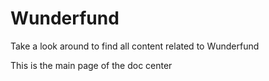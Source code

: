 # Wunderfund

Take a look around to find all content related to Wunderfund

This is the main page of the doc center
